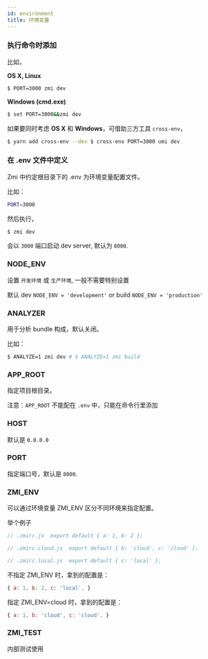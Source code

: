 ```yaml
---
id: environment
title: 环境变量
---
```


### 执行命令时添加

比如，

**OS X, Linux**

```bash
$ PORT=3000 zmi dev
```

**Windows (cmd.exe)**

```bash
$ set PORT=3000&&zmi dev
```

如果要同时考虑 **OS X** 和 **Windows**，可借助三方工具 `cross-env`，

```bash
$ yarn add cross-env --dev $ cross-env PORT=3000 umi dev
```

### 在 .env 文件中定义

Zmi 中约定根目录下的 .env 为环境变量配置文件。

比如：

```bash
PORT=3000
```

然后执行，

```bash
$ zmi dev
```

会以 `3000` 端口启动 dev server, 默认为 `8000`.

### NODE_ENV

设置 `开发环境` 或 `生产环境`, 一般不需要特别设置

默认 dev `NODE_ENV = 'development'` or build `NODE_ENV = 'production'`

### ANALYZER

用于分析 bundle 构成，默认关闭。

比如：

```bash
$ ANALYZE=1 zmi dev # $ ANALYZE=1 zmi build
```

### APP_ROOT

指定项目根目录。

注意：`APP_ROOT` 不能配在 `.env` 中，只能在命令行里添加

### HOST

默认是 `0.0.0.0`

### PORT

指定端口号，默认是 `8000`.

### ZMI_ENV

可以通过环境变量 ZMI_ENV 区分不同环境来指定配置。

举个例子

```js
// .zmirc.js  export default { a: 1, b: 2 };

// .zmirc.cloud.js  export default { b: 'cloud', c: 'cloud' };

// .zmirc.local.js  export default { c: 'local' };
```

不指定 ZMI_ENV 时，拿到的配置是：

```js
{ a: 1, b: 2, c: 'local', }
```

指定 ZMI_ENV=cloud 时，拿到的配置是：

```js
{ a: 1, b: 'cloud', c: 'cloud', }
```

### ZMI_TEST

内部测试使用
